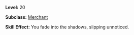 <!-- TITLE: Skill: Slip Unnoticed -->
<!-- SUBTITLE:  -->

**Level:** 20

**Subclass:** [Merchant](merchant)

**Skill Effect:** You fade into the shadows, slipping unnoticed.